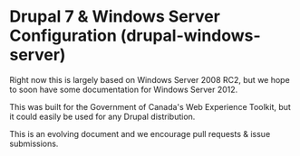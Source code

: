 Drupal 7 & Windows Server Configuration (drupal-windows-server)
=====================

Right now this is largely based on Windows Server 2008 RC2, but we hope to soon have some documentation for Windows Server 2012.  

This was built for the Government of Canada's Web Experience Toolkit, but it could easily be used for any Drupal distribution.  

This is an evolving document and we encourage pull requests & issue submissions. 
